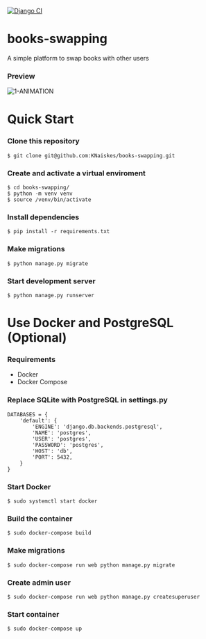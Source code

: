 [![Django CI](https://github.com/KNaiskes/books-swapping/actions/workflows/django.yml/badge.svg)](https://github.com/KNaiskes/books-swapping/actions/workflows/django.yml)
# books-swapping
A simple platform to swap books with other users

### Preview
![1-ANIMATION](https://user-images.githubusercontent.com/6069054/144123865-ca3261a6-bb8c-4340-ad3e-eff24b75fa58.gif)

# Quick Start

### Clone this repository

```
$ git clone git@github.com:KNaiskes/books-swapping.git
```

### Create and activate a virtual enviroment

```
$ cd books-swapping/
$ python -m venv venv
$ source /venv/bin/activate
```

### Install dependencies

```
$ pip install -r requirements.txt
```

### Make migrations

```
$ python manage.py migrate
```

### Start development server

```
$ python manage.py runserver
```

# Use Docker and PostgreSQL (Optional)

### Requirements
- Docker
- Docker Compose

### Replace SQLite with PostgreSQL in settings.py

```
DATABASES = {
    'default': {
        'ENGINE': 'django.db.backends.postgresql',
        'NAME': 'postgres',
        'USER': 'postgres',
        'PASSWORD': 'postgres',
        'HOST': 'db',
        'PORT': 5432,
    }
}
```

### Start Docker

```
$ sudo systemctl start docker
```

### Build the container

```
$ sudo docker-compose build
```

### Make migrations

```
$ sudo docker-compose run web python manage.py migrate
```

### Create admin user

```
$ sudo docker-compose run web python manage.py createsuperuser
```

### Start container

```
$ sudo docker-compose up
```
